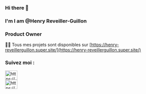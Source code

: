 ### Hi there 👋

### I'm I am @Henry Reveiller-Guillon
### Product Owner

👨‍💻 Tous mes projets sont disponibles sur  [https://henry-reveillerguillon.super.site/](https://henry-reveillerguillon.super.site/)

<h3 align="left">Suivez moi :</h3>
<p align="left">
<a href="https://www.behance.net/https://www.behance.net/henryreveill" target="blank"><img align="center" src="https://raw.githubusercontent.com/rahuldkjain/github-profile-readme-generator/neutral-icons/src/images/icons/Social/behance.svg" alt="https://www.behance.net/henryreveill" height="30" width="40" /></a><br>
<a href="https://www.youtube.com/c/https://www.youtube.com/channel/ucdofrngl2rlflctwurhxguq" target="blank"><img align="center" src="https://raw.githubusercontent.com/rahuldkjain/github-profile-readme-generator/neutral-icons/src/images/icons/Social/youtube.svg" alt="https://www.youtube.com/channel/ucdofrngl2rlflctwurhxguq" height="30" width="40" /></a>
</p>
